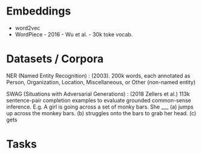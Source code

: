 # Embeddings
- word2vec
- WordPiece - 2016 - Wu et al. - 30k toke vocab.

# Datasets / Corpora
NER (Named Entity Recognition)
: (2003). 200k words, each annotated as Person, Organization, Location, Miscellaneous, or Other (non-named entity)

SWAG (Situations with Adversarial Generations)
: (2018 Zellers et al.) 113k sentence-pair completion examples to evaluate grounded common-sense inference.
E.g. A girl is going across a set of monky bars. She ___
(a) jumps up across the monkey bars.
(b) struggles onto the bars to grab her head.
(c\) gets

# Tasks
<!--stackedit_data:
eyJoaXN0b3J5IjpbMjYyMTAxNjQ3XX0=
-->
